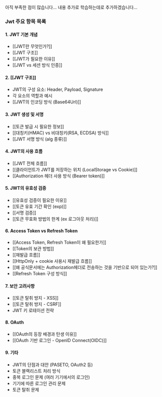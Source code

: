 아직 부족한 점이 많습니다...
내용 추가로 학습하는데로 추가하겠습니다...
### **Jwt 주요 항목 목록**

#### 1. JWT 기본 개념
- [[JWT란 무엇인가?]]
- [[JWT 구조]]
- [[JWT가 필요한 이유]]
- [[JWT vs 세션 방식 인증]]

#### 2. [[JWT 구조]]
- JWT의 구성 요소: Header, Payload, Signature
- 각 요소의 역할과 예시
- [[JWT의 인코딩 방식 (Base64Url)]]

#### 3. JWT 생성 및 서명
- [[토큰 발급 시 필요한 정보]]
- [[대칭키(HMAC) vs 비대칭키(RSA, ECDSA) 방식]]
- [[JWT 서명 방식 (alg 종류)]]


#### 4. JWT의 사용 흐름

- [[JWT 전체 흐름]]
- [[클라이언트가 JWT를 저장하는 위치 (LocalStorage vs Cookie)]]
- [[Authorization 헤더 사용 방식 (Bearer token)]]


#### 5. JWT의 유효성 검증
- [[유효성 검증이 필요한 이유]]
- [[토큰 유효 기간 확인 (exp)]]
- [[서명 검증]]
- [[토큰 무효화 방법의 한계 (ex 로그아웃 처리)]]
    
#### 6. Access Token vs Refresh Token
- [[Access Token, Refresh Token이 왜 필요한가]]
- [[Token의 보관 방법]]
- [[재발급 흐름]]
- [[HttpOnly + cookie 사용시 재발급 흐름]]
- [[왜 공식문서에는 Authorization헤더로 전송하는 것을 기반으로 되어 있는가?]]
- [[Refresh Token 구성 방식]]

#### 7. 보안 고려사항
- [[토큰 탈취 방지 - XSS]]
- [[토큰 탈취 방지 - CSRF]]
- JWT 키 로테이션 전략

#### 8. OAuth
- [[OAuth의 등장 배경과 탄생 이유]]
- [[OAuth 기반 로그인 - OpenID Connect(OIDC)]]

#### 9. 기타
- JWT의 단점과 대안 (PASETO, OAuth2 등)
- 토큰 블랙리스트 처리 방식
- 중복 로그인 문제 (여러 기기에서의 로그인)
- 기기에 따른 로그인 관리 문제
- 토큰 탈취 문제
